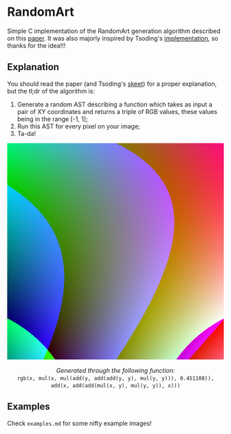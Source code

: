 # RandomArt

Simple C implementation of the RandomArt generation algorithm described on this
[paper](http://users.ece.cmu.edu/~adrian/projects/validation/validation.pdf). It was also majorly inspired by Tsoding's
[implementation](https://github.com/tsoding/randomart), so thanks for the idea!!!

## Explanation
You should read the paper (and Tsoding's [skeet](https://bsky.app/profile/tsoding.bsky.social/post/3la5htxu4542x))
for a proper explanation, but the tl;dr of the algorithm is:
1. Generate a random AST describing a function which takes as input a pair of XY coordinates and returns a triple of
   RGB values, these values being in the range [-1, 1];
2. Run this AST for every pixel on your image;
3. Ta-da!

<p align="center">
	<img alt="Colorful output of the RandomArt algorithm" src="examples/example.png">
	<p align="center"><i>Generated through the following function:</i><br><code>rgb(x, mul(x, mul(add(y, add(add(y, y), mul(y, y))), 0.451108)), add(x, add(add(mul(x, y), mul(y, y)), x)))</code></p>
</p>

## Examples
Check `examples.md` for some nifty example images!

